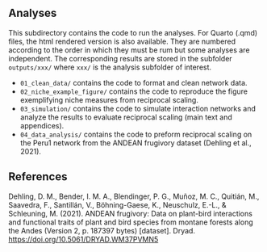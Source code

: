 ## Analyses

This subdirectory contains the code to run the analyses. For Quarto (.qmd) files, the html rendered version is also available. They are numbered according to the order in which they must be rum but some analyses are independent. The corresponding results are stored in the subfolder `outputs/xxx/` where `xxx/` is the analysis subfolder of interest.

-   `01_clean_data/` contains the code to format and clean network data.
-   `02_niche_example_figure/` contains the code to reproduce the figure exemplifying niche measures from reciprocal scaling.
-   `03_simulation/` contains the code to simulate interaction networks and analyze the results to evaluate reciprocal scaling (main text and appendices). 
-   `04_data_analysis/` contains the code to preform reciprocal scaling on the Peru1 network from the ANDEAN frugivory dataset (Dehling et al., 2021).

## References

Dehling, D. M., Bender, I. M. A., Blendinger, P. G., Muñoz, M. C., Quitián, M., Saavedra, F., Santillán, V., Böhning-Gaese, K., Neuschulz, E.-L., & Schleuning, M. (2021). ANDEAN frugivory: Data on plant-bird interactions and functional traits of plant and bird species from montane forests along the Andes (Version 2, p. 187397 bytes) [dataset]. Dryad. <https://doi.org/10.5061/DRYAD.WM37PVMN5>
